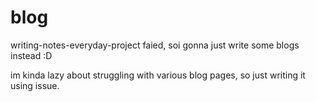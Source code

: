 # blog
 writing-notes-everyday-project faied, soi gonna just write some blogs instead :D

 im kinda lazy about struggling with various blog pages, so just writing it using issue.
